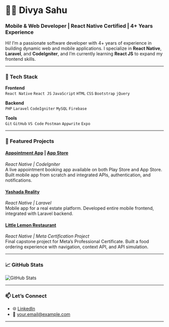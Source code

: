 # 👩‍💻 Divya Sahu

### Mobile & Web Developer | React Native Certified | 4+ Years Experience

Hi! I’m a passionate software developer with 4+ years of experience in building dynamic web and mobile applications. I specialize in **React Native**, **Laravel**, and **CodeIgniter**, and I’m currently learning **React JS** to expand my frontend skills.

---

### 🧰 Tech Stack

**Frontend**  
`React Native` `React JS` `JavaScript` `HTML` `CSS` `Bootstrap` `jQuery`

**Backend**  
`PHP` `Laravel` `CodeIgniter` `MySQL` `Firebase`

**Tools**  
`Git` `GitHub` `VS Code` `Postman` `Appwrite` `Expo`

---

### 📱 Featured Projects

#### [Appointment App](https://play.google.com/store/apps/details?id=your.app.id) | [App Store](https://apps.apple.com/app/your-app-id)  
*React Native | CodeIgniter*  
A live appointment booking app available on both Play Store and App Store. Built mobile app from scratch and integrated APIs, authentication, and notifications.

#### [Yashada Reality](https://play.google.com/store/apps/details?id=your.app.id)  
*React Native | Laravel*  
Mobile app for a real estate platform. Developed entire mobile frontend, integrated with Laravel backend.

#### [Little Lemon Restaurant](https://github.com/your-profile/little-lemon-app)  
*React Native | Meta Certification Project*  
Final capstone project for Meta’s Professional Certificate. Built a food ordering experience with navigation, context API, and API simulation.

---

### 📈 GitHub Stats

![GitHub Stats](https://github-readme-stats.vercel.app/api?username=your-username&show_icons=true&theme=radical)

---

### 📫 Let’s Connect

- 🌐 [LinkedIn](https://linkedin.com/in/your-profile)
- 📧 your.email@example.com

---
